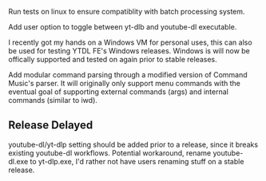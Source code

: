 Run tests on linux to ensure compatiblity with batch processing system.

Add user option to toggle between yt-dlb and youtube-dl executable.

I recently got my hands on a Windows VM for personal uses, this can also 
be used for testing YTDL FE's Windows releases. Windows is will now be offically
supported and tested on again prior to stable releases.

Add modular command parsing through a modified version of Command Music's parser. 
It will originally only support menu commands with the eventual goal of supporting 
external commands (args) and internal commands (similar to iwd).

## Release Delayed
youtube-dl/yt-dlp setting should be added prior to a release, since it breaks existing youtube-dl workflows.
Potential workaround, rename youtube-dl.exe to yt-dlp.exe, I'd rather not have users renaming stuff on a 
stable release.